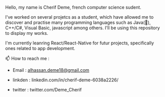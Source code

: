 Hello, my name is Cherif Deme, french computer science sudent.

I've worked on several projetcs as a student, which have allowed me to discover and practise many programming languages such as Java(💞️), C++/C#, Visual Basic, javascript among others.
I'll be using this repository to display my works.

I'm currently leanring React/React-Native for futur projects, specifically ones related to app development.

📫 How to reach me :

- Email : alhassan.deme18@gmail.com

- linkden : linkedin.com/in/cherif-deme-6038a2226/

- twitter : twitter.com/Deme_Cherif

<!---
CherifDM/CherifDM is a ✨ special ✨ repository because its `README.md` (this file) appears on your GitHub profile.
You can click the Preview link to take a look at your changes.
--->

